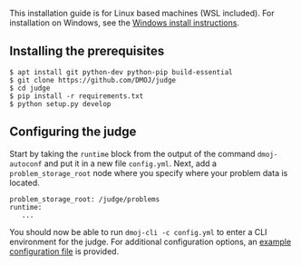 This installation guide is for Linux based machines (WSL included). For installation on Windows, see the [Windows install instructions](windows_installation).

## Installing the prerequisites

```
$ apt install git python-dev python-pip build-essential
$ git clone https://github.com/DMOJ/judge
$ cd judge
$ pip install -r requirements.txt
$ python setup.py develop
```

## Configuring the judge

Start by taking the `runtime` block from the output of the command `dmoj-autoconf` and put it in a new file `config.yml`. Next, add a `problem_storage_root` node where you specify where your problem data is located. 

```
problem_storage_root: /judge/problems
runtime:
   ...
```

You should now be able to run `dmoj-cli -c config.yml` to enter a CLI environment for the judge. For additional configuration options, an [example configuration file](https://github.com/DMOJ/docs/blob/master/sample_files/judge_conf.yml) is provided.
